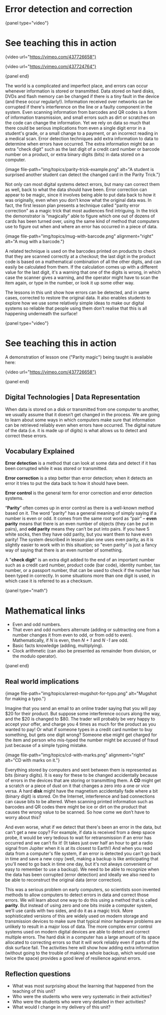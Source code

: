 # Error detection and correction

{panel type="video"}

# See teaching this in action

{video url="https://vimeo.com/437726658"}

{video url="https://vimeo.com/437724764"}

{panel end}

The world is a complicated and imperfect place, and errors can occur whenever information is stored or transmitted. Data stored on hard disks, DVDs and flash memory can be changed if there is a tiny fault in the device (and these occur regularly!). Information received over networks can be corrupted if there's interference on the line or a faulty component in the system. Even scanning information from barcodes and QR codes is a form of information transmission, and small errors such as dirt or scratches on the code can change the information. Yet we rely on data so much that there could be serious implications from even a single digit error in a student's grade, or a small change to a payment, or an incorrect reading in a medical scan. Error detection techniques add extra information to data to determine when errors have occurred. The extra information might be an extra "check digit" such as the last digit of a credit card number or barcode number on a product, or extra binary digits (bits) in data stored on a computer.

{image file-path="img/topics/parity-trick-example.png" alt="A student is surprised another student can detect the changed card in the Parity Trick."}

Not only can most digital systems detect errors, but many can correct them as well, back to what the data should have been. Error correction can appear to be magic, since it involves being able to put data back to how it was originally, even when you don’t know what the original data was. In fact, the first lesson plan presents a technique called "parity error correction" as a magic trick that most audiences find intriguing. In the trick the demonstrator is “magically” able to figure which one out of dozens of cards has been turned over, using the same kind of method that computers use to figure out when and where an error has occurred in a piece of data.

{image file-path="img/topics/mug-with-barcode.png" alignment="right" alt="A mug with a barcode."}

A related technique is used on the barcodes printed on products to check that they are scanned correctly at a checkout; the last digit in the product code is based on a mathematical combination of all the other digits, and can easily be calculated from them. If the calculation comes up with a different value for the last digit, it's a warning that one of the digits is wrong, in which case the scanner gives a warning, and the operator might have to scan the item again, or type in the number, or look it up some other way.

The lessons in this unit show how errors can be detected, and in same cases, corrected to restore the original data. It also enables students to explore how we use some relatively simple ideas to make our digital systems so reliable that people using them don't realise that this is all happening underneath the surface!

{panel type="video"}

# See teaching this in action

A demonstration of lesson one ("Parity magic") being taught is available here:

{video url="https://vimeo.com/437726658"}

{panel end}

## Digital Technologies | Data Representation

When data is stored on a disk or transmitted from one computer to another, we usually assume that it doesn’t get changed in the process. We are going to learn about some ways in which computers make sure that information can be retrieved reliably even when errors have occurred. The digital nature of the data (i.e. it is made up of digits) is what allows us to detect and correct these errors.

## Vocabulary Explained

**Error detection** is a method that can look at some data and detect if it has been corrupted while it was stored or transmitted.

**Error correction** is a step better than error detection; when it detects an error it tries to put the data back to how it should have been.

**Error control** is the general term for error correction and error detection systems.

“**Parity**” often comes up in error control as there is a well-known method based on it. The word "parity" has a general meaning of simply saying if a number is even or odd. It comes from the same root word as “pair” – **even parity** means that there is an even number of objects (they can be put in pairs), and **odd parity** means they can’t be put into pairs. If you have 5 white socks, then they have odd parity, but you want them to have even parity! The system described in lesson plan one uses even parity, as it is slightly easier to work with in this situation; so "even parity" is just a fancy way of saying that there is an even number of something.

A "**check digit**" is an extra digit added to the end of an important number such as a credit card number, product code (bar code), identity number, tax number, or a passport number, that can be used to check if the number has been typed in correctly. In some situations more than one digit is used, in which case it is referred to as a checksum.

{panel type="math"}

# Mathematical links

- Even and odd numbers.
- That even and odd numbers alternate (adding or subtracting one from a number changes it from even to odd, or from odd to even). Mathematically, if *N* is even, then *N + 1* and *N -1* are odd.
- Basic facts knowledge (adding, multiplying).
- Clock arithmetic (can also be presented as remainder from division, or the modulo operator).

{panel end}

## Real world implications

{image file-path="img/topics/arrest-mugshot-for-typo.png" alt="Mugshot for making a typo."}

Imagine that you send an email to an online trader saying that you will pay $20 for their product. But suppose some interference occurs along the way, and the $20 is changed to $80. The trader will probably be very happy to accept your offer, and charge you 4 times as much for the product as you wanted to pay! Or what if someone types in a credit card number to buy something, but gets one digit wrong? Someone else might get charged for the item and person who mis-typed the number might be accused of fraud just because of a simple typing mistake.

{image file-path="img/topics/cd-with-marks.png" alignment="right" alt="CD with marks on it."}

Everything stored by computers and sent between them is represented as bits (binary digits). It is easy for these to be changed accidentally because of errors in the devices that are storing or transmitting them. A **CD** might get a scratch or a piece of dust on it that changes a zero into a one or vice versa. A hard **disk** might have the magnetism accidentally fade where a bit (binary digit) is stored. On the Internet, interference and bad connections can cause bits to be altered. When scanning printed information such as barcodes and QR codes there might be ice or dirt on the product that causes the wrong value to be scanned. So how come we don’t have to worry about this?

And even worse, what if we detect that there's been an error in the data, but can't get a new copy? For example, if data is received from a deep space probe, it would be very tedious to wait for retransmission if an error has occurred and we can’t fix it! (It takes just over half an hour to get a radio signal from Jupiter when it is at its closest to Earth!) And when you read data from a computer's file system, if an error is detected you can't go back in time and save a new copy (well, making a backup is like anticipating that you'll need to go back in time one day, but it's not always convenient or easy to remember to use a backup). We need to be able to recognize when the data has been corrupted (error detection) and ideally we also need to be able to reconstruct the original data (error correction).

This was a serious problem on early computers, so scientists soon invented methods to allow computers to detect errors in data and correct those errors. We will learn about one way to do this using a method that is called **parity**. But instead of using zero and one bits inside a computer system, we’ll use cards with two sides, and do it as a magic trick. More sophisticated versions of this are widely used on modern storage and transmission devices to make sure that typical minor hardware problems are unlikely to result in a major loss of data. The more complex error control systems used on modern digital devices are able to detect and correct multiple errors. The hard disk in a computer has a large amount of its space allocated to correcting errors so that it will work reliably even if parts of the disk surface fail. The activities here will show how adding extra information (without going to the trouble of making a whole backup, which would use twice the space) provides a good level of resilience against errors.

## Reflection questions

- What was most surprising about the learning that happened from the teaching of this unit?
- Who were the students who were very systematic in their activities?
- Who were the students who were very detailed in their activities?
- What would I change in my delivery of this unit?